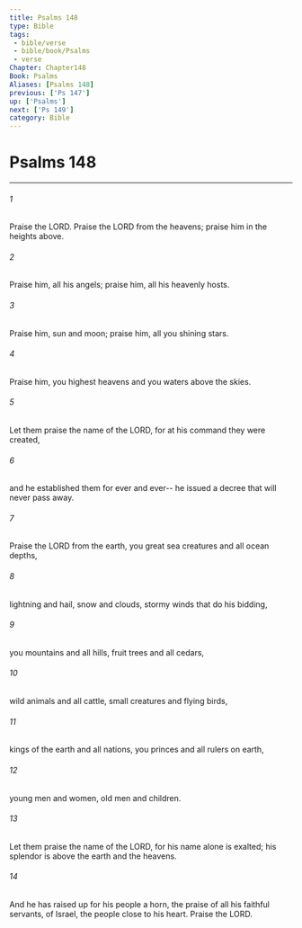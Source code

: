 ```yaml
---
title: Psalms 148
type: Bible
tags:
 - bible/verse
 - bible/book/Psalms
 - verse
Chapter: Chapter148
Book: Psalms
Aliases: [Psalms 148]
previous: ['Ps 147']
up: ['Psalms']
next: ['Ps 149']
category: Bible
---
```

# Psalms 148

***


###### 1 
Praise the LORD. Praise the LORD from the heavens; praise him in the heights above. 

###### 2 
Praise him, all his angels; praise him, all his heavenly hosts. 

###### 3 
Praise him, sun and moon; praise him, all you shining stars. 

###### 4 
Praise him, you highest heavens and you waters above the skies. 

###### 5 
Let them praise the name of the LORD, for at his command they were created, 

###### 6 
and he established them for ever and ever-- he issued a decree that will never pass away. 

###### 7 
Praise the LORD from the earth, you great sea creatures and all ocean depths, 

###### 8 
lightning and hail, snow and clouds, stormy winds that do his bidding, 

###### 9 
you mountains and all hills, fruit trees and all cedars, 

###### 10 
wild animals and all cattle, small creatures and flying birds, 

###### 11 
kings of the earth and all nations, you princes and all rulers on earth, 

###### 12 
young men and women, old men and children. 

###### 13 
Let them praise the name of the LORD, for his name alone is exalted; his splendor is above the earth and the heavens. 

###### 14 
And he has raised up for his people a horn, the praise of all his faithful servants, of Israel, the people close to his heart. Praise the LORD. 
